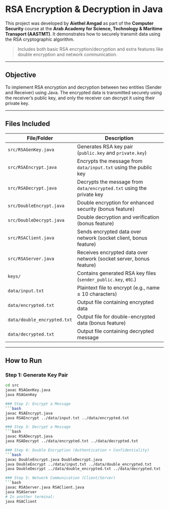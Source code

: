 # RSA Encryption & Decryption in Java

This project was developed by **Aiethel Amgad** as part of the **Computer Security** course at the **Arab Academy for Science, Technology & Maritime Transport (AASTMT)**. It demonstrates how to securely transmit data using the RSA cryptographic algorithm.

> Includes both basic RSA encryption/decryption and extra features like double encryption and network communication.

---

## Objective

To implement RSA encryption and decryption between two entities (Sender and Receiver) using Java. The encrypted data is transmitted securely using the receiver’s public key, and only the receiver can decrypt it using their private key.

---

## Files Included

| File/Folder              | Description                                                        |
|-------------------------|--------------------------------------------------------------------|
| `src/RSAGenKey.java`      | Generates RSA key pair (`public.key` and `private.key`)            |
| `src/RSAEncrypt.java`     | Encrypts the message from `data/input.txt` using the public key   |
| `src/RSADecrypt.java`     | Decrypts the message from `data/encrypted.txt` using the private key |
| `src/DoubleEncrypt.java`  | Double encryption for enhanced security (bonus feature)           |
| `src/DoubleDecrypt.java`  | Double decryption and verification (bonus feature)                |
| `src/RSAClient.java`      | Sends encrypted data over network (socket client, bonus feature)  |
| `src/RSAServer.java`      | Receives encrypted data over network (socket server, bonus feature) |
| `keys/`                   | Contains generated RSA key files (`sender_public.key`, etc.)       |
| `data/input.txt`          | Plaintext file to encrypt (e.g., name ≤ 10 characters)             |
| `data/encrypted.txt`      | Output file containing encrypted data                             |
| `data/double_encrypted.txt` | Output file for double-encrypted data (bonus feature)             |
| `data/decrypted.txt`      | Output file containing decrypted message                          |

---

## How to Run

### Step 1: Generate Key Pair
```bash
cd src
javac RSAGenKey.java
java RSAGenKey

### Step 2: Encrypt a Message
```bash
javac RSAEncrypt.java
java RSAEncrypt ../data/input.txt ../data/encrypted.txt

### Step 3: Decrypt a Message
```bash
javac RSADecrypt.java
java RSADecrypt ../data/encrypted.txt ../data/decrypted.txt

### Step 4: Double Encryption (Authentication + Confidentiality)
```bash
javac DoubleEncrypt.java DoubleDecrypt.java
java DoubleEncrypt ../data/input.txt ../data/double_encrypted.txt
java DoubleDecrypt ../data/double_encrypted.txt ../data/decrypted.txt

### Step 5: Network Communication (Client/Server)
```bash
javac RSAServer.java RSAClient.java
java RSAServer
# In another terminal:
java RSAClient


